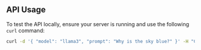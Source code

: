 ## API Usage

To test the API locally, ensure your server is running and use the following `curl` command:

```sh
curl -d '{ "model": "llama3", "prompt": "Why is the sky blue?" }' -H "Content-Type: application/json" http://localhost:11434/api/generate
